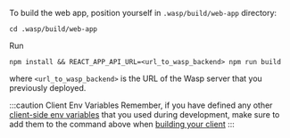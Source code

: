 To build the web app, position yourself in `.wasp/build/web-app` directory:

```
cd .wasp/build/web-app
```

Run

```
npm install && REACT_APP_API_URL=<url_to_wasp_backend> npm run build
```

where `<url_to_wasp_backend>` is the URL of the Wasp server that you previously deployed.

:::caution Client Env Variables
Remember, if you have defined any other [client-side env variables](../../project/env-vars.md#defining-env-vars-in-development) that you used during development, make sure to add them to the command above when [building your client](../env-vars.md#client-env-vars)
:::